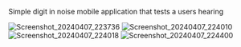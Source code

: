 Simple digit in noise mobile application that tests a users hearing

![Screenshot_20240407_223736](https://github.com/Taylor-Ali/HearingTest/assets/48495650/0917fc97-eb8b-4902-8b2c-e276cfcf050a)
![Screenshot_20240407_224010](https://github.com/Taylor-Ali/HearingTest/assets/48495650/7fb75eca-2d11-4842-9e89-a03d13c7fec3)
![Screenshot_20240407_224018](https://github.com/Taylor-Ali/HearingTest/assets/48495650/a50ead7c-ab3c-4890-828d-08b3eefceea1)
![Screenshot_20240407_224400](https://github.com/Taylor-Ali/HearingTest/assets/48495650/9cc366cd-794c-455c-ad76-aec8ff7c6ff1)
